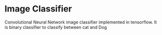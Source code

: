 # Image Classifier

Convolutional Neural Network image classifier implemented in tensorflow. It is binary classifier to classify between cat and Dog
